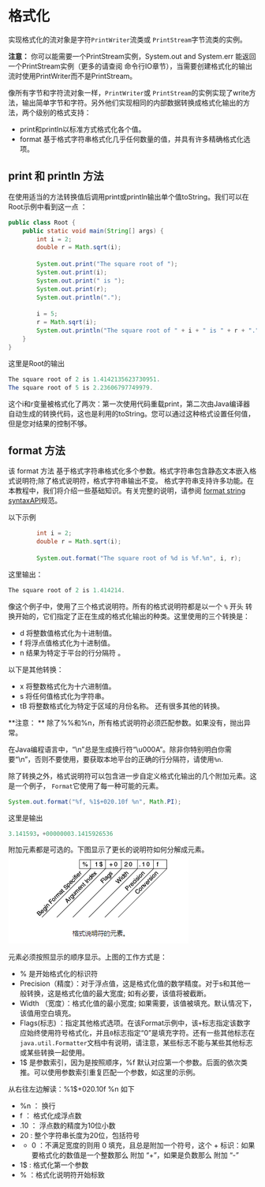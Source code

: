 # 格式化

实现格式化的流对象是字符`PrintWriter`流类或 `PrintStream`字节流类的实例。

**注意：** 你可以能需要一个PrintStream实例，System.out and System.err 能返回一个PrintStream实例（更多的请查阅 命令行IO章节），当需要创建格式化的输出流时使用PrintWriter而不是PrintStream。

像所有字节和字符流对象一样，`PrintWriter`或 `PrintStream`的实例实现了write方法，输出简单字节和字符。另外他们实现相同的内部数据转换成格式化输出的方法，两个级别的格式支持：

* print和println以标准方式格式化各个值。
* format 基于格式字符串格式化几乎任何数量的值，并具有许多精确格式化选项。

## print 和 println 方法

在使用适当的方法转换值后调用print或println输出单个值toString。我们可以在Root示例中看到这一点 ：
```java
public class Root {
    public static void main(String[] args) {
        int i = 2;
        double r = Math.sqrt(i);

        System.out.print("The square root of ");
        System.out.print(i);
        System.out.print(" is ");
        System.out.print(r);
        System.out.println(".");

        i = 5;
        r = Math.sqrt(i);
        System.out.println("The square root of " + i + " is " + r + ".");
    }
}
```

这里是Root的输出
```java
The square root of 2 is 1.4142135623730951.
The square root of 5 is 2.23606797749979.
```

这个i和r变量被格式化了两次：第一次使用代码重载print，第二次由Java编译器自动生成的转换代码，这也是利用的toString。您可以通过这种格式设置任何值，但是您对结果的控制不够。

## format 方法

该 format 方法 基于格式字符串格式化多个参数。格式字符串包含静态文本嵌入格式说明符;除了格式说明符，格式字符串输出不变。
格式字符串支持许多功能。在本教程中，我们将介绍一些基础知识。有关完整的说明，请参阅 [format string syntaxAPI](https://docs.oracle.com/javase/8/docs/api/java/util/Formatter.html#syntax)规范。

以下示例

```java
        int i = 2;
        double r = Math.sqrt(i);

        System.out.format("The square root of %d is %f.%n", i, r);
```

这里输出：
```java
The square root of 2 is 1.414214.
```

像这个例子中，使用了三个格式说明符。所有的格式说明符都是以一个 `%` 开头 转换开始的，它们指定了正在生成的格式化输出的种类。这里使用的三个转换是：

* d 将整数值格式化为十进制值。
* f 将浮点值格式化为十进制值。
* n 结果为特定于平台的行分隔符 。

以下是其他转换：

* x 将整数格式化为十六进制值。
* s 将任何值格式化为字符串。
* tB 将整数格式化为特定于区域的月份名称。
还有很多其他的转换。

**注意： **
除了%%和%n，所有格式说明符必须匹配参数。如果没有，抛出异常。

在Java编程语言中，“\n”总是生成换行符“\u000A”。除非你特别明白你需要“\n”，否则不要使用，要获取本地平台的正确的行分隔符，请使用`%n`.

除了转换之外，格式说明符可以包含进一步自定义格式化输出的几个附加元素。这是一个例子， `Format`它使用了每一种可能的元素。
```java
System.out.format("%f, %1$+020.10f %n", Math.PI);
```
这里是输出
```java
3.141593，+00000003.1415926536
```
附加元素都是可选的。下图显示了更长的说明符如何分解成元素。
![](/assets/essential/io/io-spec.png)

元素必须按照显示的顺序显示。上图的工作方式是：

* % 是开始格式化的标识符
* Precision（精度）：对于浮点值，这是格式化值的数学精度。对于s和其他一般转换，这是格式化值的最大宽度; 如有必要，该值将被截断。
* Width （宽度）：格式化值的最小宽度; 如果需要，该值被填充。默认情况下，该值用空白填充。
* Flags(标志) ：指定其他格式选项。在该Format示例中，该`+`标志指定该数字应始终使用符号格式化，并且`0`标志指定“0”是填充字符。还有一些其他标志在`java.util.Formatter`文档中有说明，请注意，某些标志不能与某些其他标志或某些转换一起使用。
* 1$ 是参数索引，因为是按照顺序，%f 默认对应第一个参数。后面的依次类推。可以使用参数索引重复匹配一个参数，如这里的示例。

从右往左边解读：%1$+020.10f %n 如下

* %n ： 换行
* f ： 格式化成浮点数
* .10 ： 浮点数的精度为10位小数
* 20 : 整个字符串长度为20位，包括符号
* + 0 ：不满足宽度的则用 0 填充，且总是附加一个符号，这个 + 标识：如果要格式化的数值是一个整数那么 附加 “+”，如果是负数那么 附加 “-”
* 1$ : 格式化第一个参数
* % ：格式化说明符开始标致
